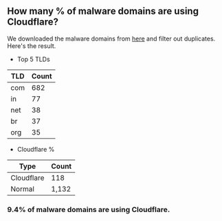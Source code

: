 ## How many % of malware domains are using Cloudflare?


We downloaded the malware domains from [here](https://urlhaus.abuse.ch) and filter out duplicates.
Here's the result.


[//]: # (start replacement)


- Top 5 TLDs

| TLD | Count |
| --- | --- |
| com | 682 |
| in | 77 |
| net | 38 |
| br | 37 |
| org | 35 |


- Cloudflare %

| Type | Count |
| --- | --- |
| Cloudflare | 118 |
| Normal | 1,132 |


### 9.4% of malware domains are using Cloudflare.